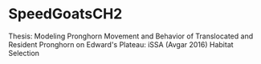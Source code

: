 # SpeedGoatsCH2
Thesis: Modeling Pronghorn Movement and Behavior of Translocated and Resident Pronghorn on Edward's Plateau: iSSA (Avgar 2016) Habitat Selection
